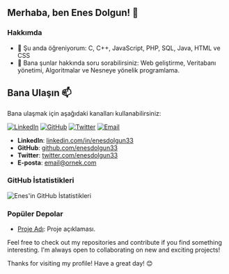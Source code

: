 ## Merhaba, ben Enes Dolgun! 👋

### Hakkımda
- 🌱 Şu anda öğreniyorum: C, C++, JavaScript, PHP, SQL, Java, HTML ve CSS
- 💬 Bana şunlar hakkında soru sorabilirsiniz: Web geliştirme, Veritabanı yönetimi, Algoritmalar ve Nesneye yönelik programlama. 

## Bana Ulaşın 📫

Bana ulaşmak için aşağıdaki kanalları kullanabilirsiniz:

[![LinkedIn](https://img.shields.io/badge/LinkedIn-blue?style=flat&logo=linkedin&logoColor=white)](https://www.linkedin.com/in/enes-dolgun-b7094b296/)
[![GitHub](https://img.shields.io/badge/GitHub-333?style=flat&logo=github&logoColor=white)](https://github.com/enesdolgun33)
[![Twitter](https://img.shields.io/badge/Twitter-blue?style=flat&logo=twitter&logoColor=white)](https://twitter.com/enesdolgun33)
[![Email](https://img.shields.io/badge/Email-D14836?style=flat&logo=gmail&logoColor=white)](mailto:enesdolgun33@gmail.com)

- **LinkedIn**: [linkedin.com/in/enesdolgun33](https://www.linkedin.com/in/enes-dolgun-b7094b296/)
- **GitHub**: [github.com/enesdolgun33](https://github.com/enesdolgun33)
- **Twitter**: [twitter.com/enesdolgun33](https://twitter.com/enesdolgun33)
- **E-posta**: [email@ornek.com](mailto:enesdolgun33@gmail.com)

### GitHub İstatistikleri
![Enes'in GitHub İstatistikleri](https://github-readme-stats.vercel.app/api?username=enesdolgun33&show_icons=true&theme=radical)

### Popüler Depolar
- [Proje Adı](https://github.com/enesdolgun33/proje-adi): Proje açıklaması.


Feel free to check out my repositories and contribute if you find something interesting. I'm always open to collaborating on new and exciting projects!

Thanks for visiting my profile! Have a great day! 😊
